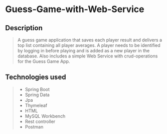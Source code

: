 
# Guess-Game-with-Web-Service

## Description

> A guess game application that saves each player result and delivers a top list containing all player averages. A player needs to be identified by logging in before playing and is added as a new player in the database. Also includes a simple Web Service with crud-operations for the Guess Game App.

## Technologies used

> - Spring Boot
> - Spring Data
> - Jpa
> - Thymeleaf
> - HTML
> - MySQL Workbench
> - Rest controller
> - Postman



